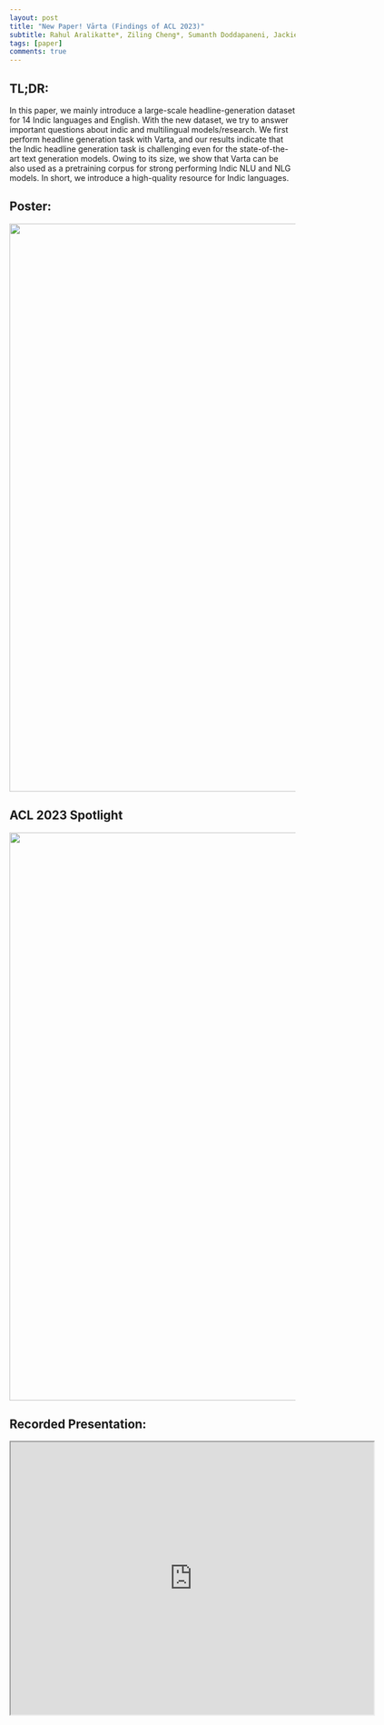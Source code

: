 ```yaml
---
layout: post
title: "New Paper! Vārta (Findings of ACL 2023)"
subtitle: Rahul Aralikatte*, Ziling Cheng*, Sumanth Doddapaneni, Jackie Chi Kit Cheung
tags: [paper]
comments: true
---
```

## TL;DR:
In this paper, we mainly introduce a large-scale headline-generation dataset for 14 Indic languages and English. With the new dataset, we try to answer important questions about indic and multilingual models/research. We first perform headline generation task with Varta, and our results indicate that the Indic headline generation task is challenging even for the state-of-the-art text generation models. Owing to its size, we show that Varta can be also used as a pretraining corpus for strong performing Indic NLU and NLG models. In short, we introduce a high-quality resource for Indic languages.

## Poster:

<center> <img src="https://drive.google.com/uc?id=1ufYouhPvNmgTfQVjx65FGN-eIosD4qOK" width="1000"></center>

## ACL 2023 Spotlight
<center> <img src="https://drive.google.com/uc?id=1Iqd5vXfyqkHntI8GjNwT8vchQHPLuapD" width="1000"></center>

## Recorded Presentation:
<iframe src="https://drive.google.com/file/d/1EgZjl_qHPLIslHZTOTAnl3wjGvDluRt-/preview" width="640" height="480" allow="autoplay"></iframe>
